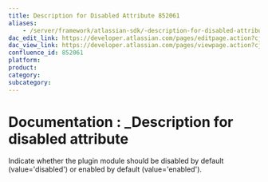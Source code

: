 ```yaml
---
title: Description for Disabled Attribute 852061
aliases:
    - /server/framework/atlassian-sdk/-description-for-disabled-attribute-852061.html
dac_edit_link: https://developer.atlassian.com/pages/editpage.action?cjm=wozere&pageId=852061
dac_view_link: https://developer.atlassian.com/pages/viewpage.action?cjm=wozere&pageId=852061
confluence_id: 852061
platform:
product:
category:
subcategory:
---
```

# Documentation : \_Description for disabled attribute

Indicate whether the plugin module should be disabled by default (value='disabled') or enabled by default (value='enabled').


















































































































































































































































































































